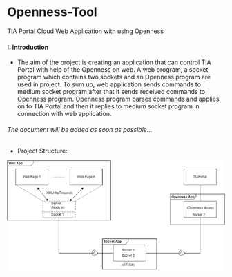 # Openness-Tool
TIA Portal Cloud Web Application with using Openness

#### I. Introduction

* The aim of the project is creating an application that can control TIA Portal with help of the Openness on web.
A web program, a socket program which contains two sockets and an Openness program are used in project. 
To sum up, web application sends commands to medium socket program after that it sends received commands to Openness program. 
Openness program parses commands and applies on to TIA Portal 
and then it replies to medium socket program in connection with web application.

###### *The document will be added as soon as possible...*
* Project Structure:

![alt text](https://github.com/elifkoseler/Openness-Tool/blob/master/project_structure.png "Logo Title Text 1")
